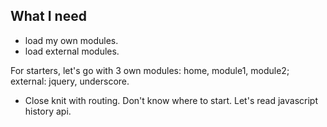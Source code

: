 

## What I need

- load my own modules.
- load external modules.

For starters, let's go with 3 own modules: home, module1, module2; external: jquery, underscore.

- Close knit with routing. Don't know where to start. Let's read javascript history api.
